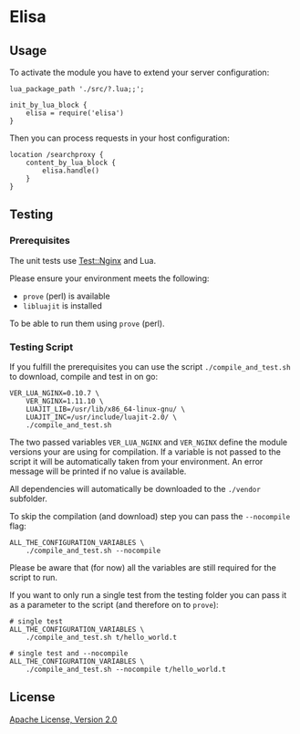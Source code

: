 # Elisa

## Usage

To activate the module you have to extend your server configuration:

```nginx
lua_package_path './src/?.lua;;';

init_by_lua_block {
    elisa = require('elisa')
}
```

Then you can process requests in your host configuration:

```nginx
location /searchproxy {
    content_by_lua_block {
        elisa.handle()
    }
}
```


## Testing

### Prerequisites

The unit tests use [Test::Nginx](http://github.com/agentzh/test-nginx) and Lua.

Please ensure your environment meets the following:

- `prove` (perl) is available
- `libluajit` is installed

To be able to run them using `prove` (perl).

### Testing Script

If you fulfill the prerequisites you can use the script `./compile_and_test.sh`
to download, compile and test in on go:

```shell
VER_LUA_NGINX=0.10.7 \
    VER_NGINX=1.11.10 \
    LUAJIT_LIB=/usr/lib/x86_64-linux-gnu/ \
    LUAJIT_INC=/usr/include/luajit-2.0/ \
    ./compile_and_test.sh
```

The two passed variables `VER_LUA_NGINX` and `VER_NGINX` define the module
versions your are using for compilation. If a variable is not passed to the
script it will be automatically taken from your environment. An error
message will be printed if no value is available.

All dependencies will automatically be downloaded to the `./vendor` subfolder.

To skip the compilation (and download) step you can pass the `--nocompile` flag:

```shell
ALL_THE_CONFIGURATION_VARIABLES \
    ./compile_and_test.sh --nocompile
```

Please be aware that (for now) all the variables are still required for the
script to run.

If you want to only run a single test from the testing folder you can pass it
as a parameter to the script (and therefore on to `prove`):

```shell
# single test
ALL_THE_CONFIGURATION_VARIABLES \
    ./compile_and_test.sh t/hello_world.t

# single test and --nocompile
ALL_THE_CONFIGURATION_VARIABLES \
    ./compile_and_test.sh --nocompile t/hello_world.t
```


## License

[Apache License, Version 2.0](http://www.apache.org/licenses/LICENSE-2.0)
